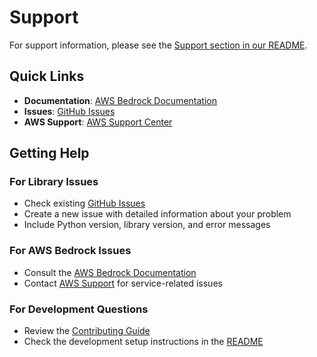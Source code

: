 # Support

For support information, please see the [Support section in our README](README.md#support).

## Quick Links

- **Documentation**: [AWS Bedrock Documentation](https://docs.aws.amazon.com/bedrock/)
- **Issues**: [GitHub Issues](https://github.com/aws/aws-bedrock-token-generator-python/issues)
- **AWS Support**: [AWS Support Center](https://console.aws.amazon.com/support/)

## Getting Help

### For Library Issues
- Check existing [GitHub Issues](https://github.com/aws/aws-bedrock-token-generator-python/issues)
- Create a new issue with detailed information about your problem
- Include Python version, library version, and error messages

### For AWS Bedrock Issues
- Consult the [AWS Bedrock Documentation](https://docs.aws.amazon.com/bedrock/)
- Contact [AWS Support](https://console.aws.amazon.com/support/) for service-related issues

### For Development Questions
- Review the [Contributing Guide](CONTRIBUTING.md)
- Check the development setup instructions in the [README](README.md#development)
